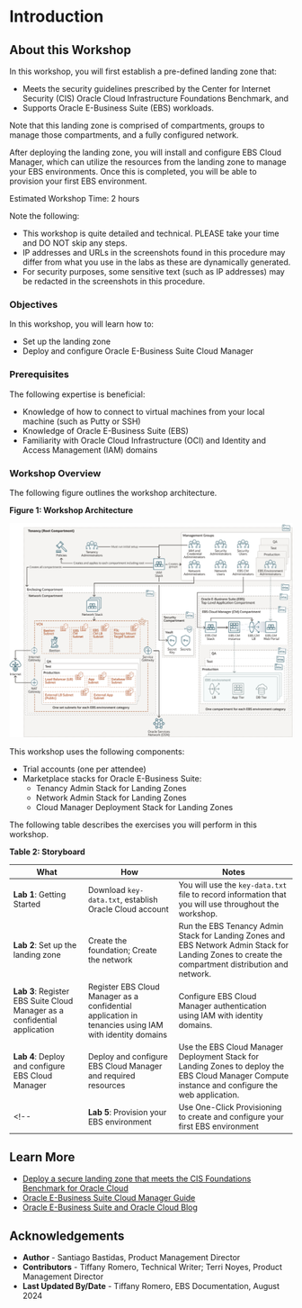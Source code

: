 # Introduction

## About this Workshop

In this workshop, you will first establish a pre-defined landing zone that: 
* Meets the security guidelines prescribed by the Center for Internet Security (CIS) Oracle Cloud Infrastructure Foundations Benchmark, and 
* Supports Oracle E-Business Suite (EBS) workloads. 

Note that this landing zone is comprised of compartments, groups to manage those compartments, and a fully configured network. 

After deploying the landing zone, you will install and configure EBS Cloud Manager, which can utilize the resources from the landing zone to manage your EBS environments. Once this is completed, you will be able to provision your first EBS environment. 

Estimated Workshop Time: 2 hours

Note the following:
* This workshop is quite detailed and technical. PLEASE take your time and DO NOT skip any steps.
* IP addresses and URLs in the screenshots found in this procedure may differ from what you use in the labs as these are dynamically generated. 
* For security purposes, some sensitive text (such as IP addresses) may be redacted in the screenshots in this procedure.

### Objectives

In this workshop, you will learn how to:
* Set up the landing zone
* Deploy and configure Oracle E-Business Suite Cloud Manager

### Prerequisites

The following expertise is beneficial:
* Knowledge of how to connect to virtual machines from your local machine (such as Putty or SSH)
* Knowledge of Oracle E-Business Suite (EBS)
* Familiarity with Oracle Cloud Infrastructure (OCI) and Identity and Access Management (IAM) domains

### Workshop Overview
The following figure outlines the workshop architecture. 

**Figure 1: Workshop Architecture**

![Diagram of the workshop architecture](./images/architecture.png " ")

This workshop uses the following components: 
* Trial accounts (one per attendee)
* Marketplace stacks for Oracle E-Business Suite:
    * Tenancy Admin Stack for Landing Zones
    * Network Admin Stack for Landing Zones
    * Cloud Manager Deployment Stack for Landing Zones

The following table describes the exercises you will perform in this workshop.

**Table 2: Storyboard**

| What          |      How      |  Notes |
| ------------- | ------------- | ------------- |
| **Lab 1**: Getting Started  | Download `key-data.txt`, establish Oracle Cloud account | You will use the `key-data.txt` file to record information that you will use throughout the workshop. |
| **Lab 2**: Set up the landing zone |  Create the foundation; Create the network | Run the EBS Tenancy Admin Stack for Landing Zones and EBS Network Admin Stack for Landing Zones to create the compartment distribution and network. |
| **Lab 3**: Register EBS Suite Cloud Manager as a confidential application | Register EBS Cloud Manager as a confidential application in tenancies using IAM with identity domains | Configure EBS Cloud Manager authentication using IAM with identity domains. |
| **Lab 4**: Deploy and configure EBS Cloud Manager  | Deploy and configure EBS Cloud Manager and required resources| Use the EBS Cloud Manager Deployment Stack for Landing Zones to deploy the EBS Cloud Manager Compute instance and configure the web application. |
<!--| **Lab 5**: Provision your EBS environment | Use One-Click Provisioning to create and configure your first EBS environment | Provision an environment using One-Click Provisioning; Enable and set EBS account passwords; Open firewall and security list to allow connections to EBS environment; Configure local hosts file and log in to EBS. |-->

## Learn More

* [Deploy a secure landing zone that meets the CIS Foundations Benchmark for Oracle Cloud](https://docs.oracle.com/en/solutions/cis-oci-benchmark/index.html#GUID-89CA48AA-73E1-4992-A43F-CA5FA5CE21CD)
* [Oracle E-Business Suite Cloud Manager Guide](https://docs.oracle.com/cd/E26401_01/doc.122/f35809/toc.htm)
* [Oracle E-Business Suite and Oracle Cloud Blog](https://blogs.oracle.com/ebsandoraclecloud/)

## Acknowledgements
* **Author** - Santiago Bastidas, Product Management Director
* **Contributors** -  Tiffany Romero, Technical Writer; Terri Noyes, Product Management Director
* **Last Updated By/Date** - Tiffany Romero, EBS Documentation, August 2024

